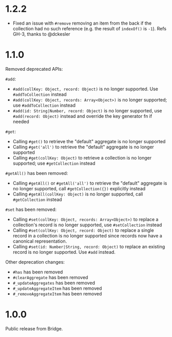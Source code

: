 # 1.2.2

- Fixed an issue with `#remove` removing an item from the back if the
  collection had no such reference (e.g. the result of `indexOf()` is `-1`). Refs GH-3, thanks to @dckesler

# 1.1.0

Removed deprecated APIs:

`#add`:

- `#add(collKey: Object, record: Object)` is no longer supported. Use
  `#addToCollection` instead
- `#add(collKey: Object, records: Array<Object>)` is no longer supported; use
  `#addToCollection` instead
- `#add(id: String|Number, record: Object)` is no longer supported, use
  `#add(record: Object)` instead and override the key generator fn if needed

`#get`:

- Calling `#get()` to retrieve the "default" aggregate is no longer supported
- Calling `#get('all')` to retrieve the "default" aggregate is no longer
  supported
- Calling `#get(collKey: Object)` to retrieve a collection is no longer
  supported; use `#getCollection` instead

`#getAll()` has been removed:

- Calling `#getAll()` or `#getAll('all')` to retrieve the "default" aggregate
  is no longer supported, call `#getCollection({})` explicitly instead
- Calling `#getAll(collKey: Object)`  is no longer supported, call
  `#getCollection` instead

`#set` has been removed:

- Calling `#set(collKey: Object, records: Array<Object>)` to replace a
  collection's record is no longer supported, use `#setCollection` instead
- Calling `#set(collKey: Object, record: Object)` to replace a single record in
  a collection is no longer supported since records now have a canonical
  representation.
- Calling `#set(id: Number|String, record: Object)` to replace an existing
  record is no longer supported. Use `#add` instead.

Other deprecation changes:

- `#has` has been removed
- `#clearAggregate` has been removed
- `#_updateAggregates` has been removed
- `#_updateAggregateItem` has been removed
- `#_removeAggregateItem` has been removed

# 1.0.0

Public release from Bridge.